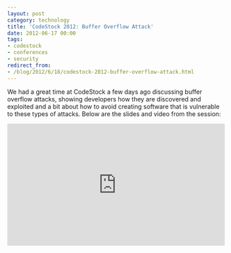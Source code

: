 ```yaml
---
layout: post
category: technology
title: 'CodeStock 2012: Buffer Overflow Attack'
date: 2012-06-17 00:00
tags:
- codestock
- conferences
- security
redirect_from:
- /blog/2012/6/18/codestock-2012-buffer-overflow-attack.html
---
```

We had a great time at CodeStock a few days ago discussing buffer overflow attacks, showing developers how they are
discovered and exploited and a bit about how to avoid creating software that is vulnerable to these types of attacks.
Below are the slides and video from the session:

<div class="embed-container">
    <script async class="speakerdeck-embed" data-id="4fde1234dbe56c002200abc8" data-ratio="1.33333333333333" src="//speakerdeck.com/assets/embed.js"></script>
</div>

<div class="embed-container">
    <iframe src="https://player.vimeo.com/video/44201782" width="500" height="281" frameborder="0" webkitallowfullscreen mozallowfullscreen allowfullscreen>
    </iframe>
</div>
